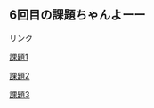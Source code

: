 ## 6回目の課題ちゃんよーー
リンク 

[課題1](https://github.com/GS05-11-KentaUchihama/kadai/blob/master/%EF%BC%96/SQL%E6%8F%90%E5%87%BAkadai01.text)

[課題2](https://github.com/GS05-11-KentaUchihama/kadai/blob/master/%EF%BC%96/SQL%E6%8F%90%E5%87%BAkadai02.text)

[課題3](https://github.com/GS05-11-KentaUchihama/kadai/blob/master/%EF%BC%96/SQL%E6%8F%90%E5%87%BAkadai03.text)

